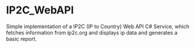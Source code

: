 # IP2C_WebAPI

Simple implementation of a IP2C (IP to Country) Web API C# Service, which fetches information from ip2c.org and displays ip data and generates a basic report. 
